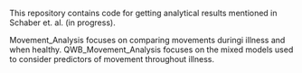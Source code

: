 This repository contains code for getting analytical results mentioned in Schaber et. al. (in progress).

Movement_Analysis focuses on comparing movements duringi illness and when healthy.
QWB_Movement_Analysis focuses on the mixed models used to consider predictors of movement throughout illness.
